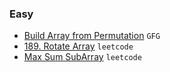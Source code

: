 ### Easy
- [Build Array from Permutation](https://leetcode.com/problems/build-array-from-permutation/) `GFG`
- [189. Rotate Array](https://leetcode.com/problems/rotate-array/) `leetcode`
- [Max Sum SubArray](https://leetcode.com/problems/maximum-subarray/description/) `leetcode`

